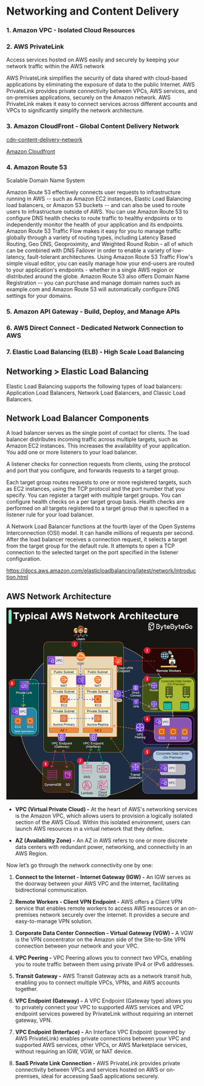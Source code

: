 # Networking and Content Delivery

### 1. Amazon VPC - Isolated Cloud Resources

### 2. AWS PrivateLink

Access services hosted on AWS easily and securely by keeping your network traffic within the AWS network

AWS PrivateLink simplifies the security of data shared with cloud-based applications by eliminating the exposure of data to the public Internet. AWS PrivateLink provides private connectivity between VPCs, AWS services, and on-premises applications, securely on the Amazon network. AWS PrivateLink makes it easy to connect services across different accounts and VPCs to significantly simplify the network architecture.

### 3. Amazon CloudFront - Global Content Delivery Network

[cdn-content-delivery-network](cloud/others/cdn-content-delivery-network.md)

[Amazon Cloudfront](cloud/aws/networking-content-delivery/amazon-cloudfront.md)

### 4. Amazon Route 53

Scalable Domain Name System

Amazon Route 53 effectively connects user requests to infrastructure running in AWS -- such as Amazon EC2 instances, Elastic Load Balancing load balancers, or Amazon S3 buckets -- and can also be used to route users to infrastructure outside of AWS. You can use Amazon Route 53 to configure DNS health checks to route traffic to healthy endpoints or to independently monitor the health of your application and its endpoints. Amazon Route 53 Traffic Flow makes it easy for you to manage traffic globally through a variety of routing types, including Latency Based Routing, Geo DNS, Geoproximity, and Weighted Round Robin - all of which can be combined with DNS Failover in order to enable a variety of low-latency, fault-tolerant architectures. Using Amazon Route 53 Traffic Flow's simple visual editor, you can easily manage how your end-users are routed to your application's endpoints - whether in a single AWS region or distributed around the globe. Amazon Route 53 also offers Domain Name Registration -- you can purchase and manage domain names such as example.com and Amazon Route 53 will automatically configure DNS settings for your domains.

### 5. Amazon API Gateway - Build, Deploy, and Manage APIs

### 6. AWS Direct Connect - Dedicated Network Connection to AWS

### 7. Elastic Load Balancing (ELB) - High Scale Load Balancing

## Networking > Elastic Load Balancing

Elastic Load Balancing supports the following types of load balancers: Application Load Balancers, Network Load Balancers, and Classic Load Balancers.

## Network Load Balancer Components

A load balancer serves as the single point of contact for clients. The load balancer distributes incoming traffic across multiple targets, such as Amazon EC2 instances. This increases the availability of your application. You add one or more listeners to your load balancer.

A listener checks for connection requests from clients, using the protocol and port that you configure, and forwards requests to a target group.

Each target group routes requests to one or more registered targets, such as EC2 instances, using the TCP protocol and the port number that you specify. You can register a target with multiple target groups. You can configure health checks on a per target group basis. Health checks are performed on all targets registered to a target group that is specified in a listener rule for your load balancer.

A Network Load Balancer functions at the fourth layer of the Open Systems Interconnection (OSI) model. It can handle millions of requests per second. After the load balancer receives a connection request, it selects a target from the target group for the default rule. It attempts to open a TCP connection to the selected target on the port specified in the listener configuration.

https://docs.aws.amazon.com/elasticloadbalancing/latest/network/introduction.html

## AWS Network Architecture

![Typical AWS Network Architecture](../../../media/Pasted%20image%2020240316230001.png)

- **VPC (Virtual Private Cloud) -** At the heart of AWS's networking services is the Amazon VPC, which allows users to provision a logically isolated section of the AWS Cloud. Within this isolated environment, users can launch AWS resources in a virtual network that they define.

- **AZ (Availability Zone) -** An AZ in AWS refers to one or more discrete data centers with redundant power, networking, and connectivity in an AWS Region.

Now let’s go through the network connectivity one by one:

1. **Connect to the Internet - Internet Gateway (IGW) -** An IGW serves as the doorway between your AWS VPC and the internet, facilitating bidirectional communication.

2. **Remote Workers - Client VPN Endpoint -** AWS offers a Client VPN service that enables remote workers to access AWS resources or an on-premises network securely over the internet. It provides a secure and easy-to-manage VPN solution.

3. **Corporate Data Center Connection - Virtual Gateway (VGW) -** A VGW is the VPN concentrator on the Amazon side of the Site-to-Site VPN connection between your network and your VPC.

4. **VPC Peering -** VPC Peering allows you to connect two VPCs, enabling you to route traffic between them using private IPv4 or IPv6 addresses.

5. **Transit Gateway -** AWS Transit Gateway acts as a network transit hub, enabling you to connect multiple VPCs, VPNs, and AWS accounts together.

6. **VPC Endpoint (Gateway) -** A VPC Endpoint (Gateway type) allows you to privately connect your VPC to supported AWS services and VPC endpoint services powered by PrivateLink without requiring an internet gateway, VPN.

7. **VPC Endpoint (Interface) -** An Interface VPC Endpoint (powered by AWS PrivateLink) enables private connections between your VPC and supported AWS services, other VPCs, or AWS Marketplace services, without requiring an IGW, VGW, or NAT device.

8. **SaaS Private Link Connection -** AWS PrivateLink provides private connectivity between VPCs and services hosted on AWS or on-premises, ideal for accessing SaaS applications securely.

